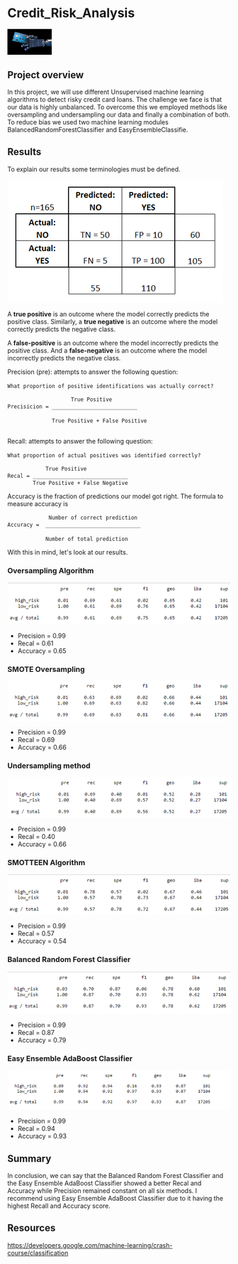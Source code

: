 # Credit_Risk_Analysis
<img src="https://github.com/Donik22/Credit_Risk_Analysis/blob/main/Resources/AI-credit-cards.jpeg" alt="drawing" style="width:100px;length:600px"/>

## Project overview

In this project, we will use different Unsupervised machine learning algorithms to detect risky credit card loans. The challenge we face is that our data is highly unbalanced. To overcome this we employed methods like oversampling and undersampling our data and finally a combination of both. To reduce bias we used two machine learning modules BalancedRandomForestClassifier and EasyEnsembleClassifie. 

## Results

To explain our results some terminologies must be defined.

  ![confusion metrix](https://github.com/Donik22/Credit_Risk_Analysis/blob/main/Resources/confusion_matrix2.png)

  A **true positive** is an outcome where the model correctly predicts the positive class. Similarly, a **true negative** is an outcome where the model correctly predicts the negative class.

  A **false-positive** is an outcome where the model incorrectly predicts the positive class. And a **false-negative** is an outcome where the model incorrectly predicts the negative class.

  Precision (pre): attempts to answer the following question:

  `What proportion of positive identifications was actually correct?`
  
```
                    True Positive
Precisicion = ___________________________
  
              True Positive + False Positive
              
```

Recall:  attempts to answer the following question:

`What proportion of actual positives was identified correctly?`

```
            True Positive
Recal = ______________________________
        True Positive + False Negative

```

Accuracy is the fraction of predictions our model got right. The formula to measure accuracy is
```
             Number of correct prediction 
Accuracy =  ______________________________
        
            Number of total prediction

```

With this in mind, let's look at our results.

### Oversampling Algorithm
![Oversampling](https://github.com/Donik22/Credit_Risk_Analysis/blob/main/Resources/Oversampling%20Algorithms%20.PNG)

- Precision = 0.99
- Recal = 0.61
- Accuracy = 0.65

### SMOTE Oversampling
![SMOTE](https://github.com/Donik22/Credit_Risk_Analysis/blob/main/Resources/SMOTE%20Oversampling%20Algorithms.PNG)

- Precision = 0.99  
- Recal = 0.69
- Accuracy = 0.66

### Undersampling method
![Undersamp](https://github.com/Donik22/Credit_Risk_Analysis/blob/main/Resources/Undersampling%20Algorithms.PNG)

- Precision = 0.99
- Recal = 0.40
- Accuracy = 0.66

### SMOTTEEN Algorithm
![SMOTEENN](https://github.com/Donik22/Credit_Risk_Analysis/blob/main/Resources/SMOTEEENN%20algorithm.PNG)

- Precision = 0.99
- Recal = 0.57
- Accuracy = 0.54

### Balanced Random Forest Classifier
![BRFC](https://github.com/Donik22/Credit_Risk_Analysis/blob/main/Resources/BalancedRandomForestClassifier.PNG)

- Precision = 0.99
- Recal = 0.87
- Accuracy = 0.79

### Easy Ensemble AdaBoost Classifier
![EEAC](https://github.com/Donik22/Credit_Risk_Analysis/blob/main/Resources/EasyEnsembleClassifier.PNG)

- Precision = 0.99
- Recal = 0.94
- Accuracy = 0.93

## Summary 
In conclusion, we can say that the Balanced Random Forest Classifier and the Easy Ensemble AdaBoost Classifier showed a better Recal and Accuracy while Precision remained constant on all six methods. I recommend using Easy Ensemble AdaBoost Classifier due to it having the highest Recall and Accuracy score.


## Resources
https://developers.google.com/machine-learning/crash-course/classification





